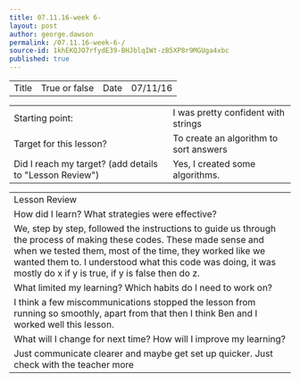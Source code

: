 ```yaml
---
title: 07.11.16-week 6-
layout: post
author: george.dawson
permalink: /07.11.16-week-6-/
source-id: 1khEKQJO7rfydE39-BHJblqIWt-zB5XP8r9MGUga4xbc
published: true
---
```

<table>
  <tr>
    <td>Title</td>
    <td>True or false</td>
    <td>Date</td>
    <td>07/11/16</td>
  </tr>
</table>


<table>
  <tr>
    <td>Starting point:</td>
    <td>I was pretty confident with strings</td>
  </tr>
  <tr>
    <td>Target for this lesson?</td>
    <td>To create an algorithm to sort answers </td>
  </tr>
  <tr>
    <td>Did I reach my target? 
(add details to "Lesson Review")</td>
    <td> Yes, I created some algorithms.</td>
  </tr>
</table>


<table>
  <tr>
    <td>Lesson Review</td>
  </tr>
  <tr>
    <td>How did I learn? What strategies were effective? </td>
  </tr>
  <tr>
    <td>We, step by step, followed the instructions to guide us through the process of making these codes. These made sense and when we tested them, most of the time, they worked like we wanted them to. I understood what this code was doing, it was mostly do x if y is true, if y is false then do z.</td>
  </tr>
  <tr>
    <td>What limited my learning? Which habits do I need to work on? </td>
  </tr>
  <tr>
    <td>I think a few miscommunications stopped the lesson from running so smoothly, apart from that then I think Ben and I worked well this lesson.</td>
  </tr>
  <tr>
    <td>What will I change for next time? How will I improve my learning?</td>
  </tr>
  <tr>
    <td>Just communicate clearer and maybe get set up quicker. Just check with the teacher more</td>
  </tr>
</table>


